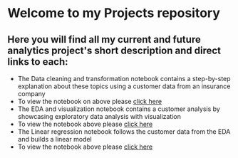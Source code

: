 # Welcome to my Projects repository 

## Here you will find all my current and future analytics project's short description and direct links to each:
- The Data cleaning and transformation notebook contains a step-by-step explanation about these topics using a customer data from an insurance company
- To view the notebook on above please [click here](#https://github.com/PeterLudas/Projects/blob/main/Data%20Analytics/Data%20cleaning%20and%20transformation.ipynb)
- The EDA and visualization notebook contains a customer analysis by showcasing exploratory data analysis with visualization
- To view the notebook above please [click here](#)
- The Linear regression notebook follows the customer data from the EDA and builds a linear model
- To view the notebook above please [click here](#)
